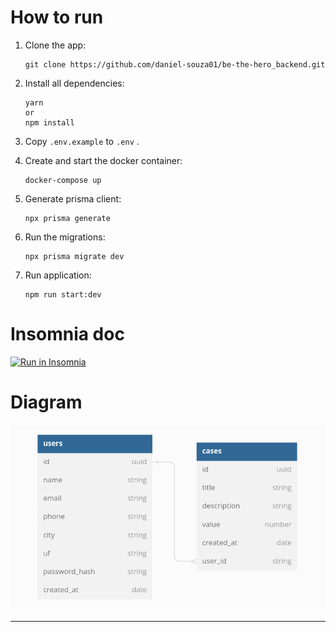 # How to run

<ol>
<li>
Clone the app:

```
git clone https://github.com/daniel-souza01/be-the-hero_backend.git
```

</li>

<li>
Install all dependencies:

```
yarn
or
npm install
```

</li>

<li>

Copy `.env.example` to `.env` .

</li>

<li>
Create and start the docker container:

```
docker-compose up
```

</li>

<li>
Generate prisma client:

```
npx prisma generate
```

</li>

<li>
Run the migrations:

```
npx prisma migrate dev
```

</li>

<li>
Run application:

```
npm run start:dev

```

</li>
</ol>

# Insomnia doc

<a href="https://insomnia.rest/run/?label=be%20the%20hero%20backend&uri=https%3A%2F%2Fraw.githubusercontent.com%2Fdaniel-souza01%2Fbe-the-hero_backend%2Fmain%2Fdocs%2FInsomnia.json" target="_blank"><img src="https://insomnia.rest/images/run.svg" alt="Run in Insomnia"></a>

# Diagram

<img src="public/diagram.png" alt="app diagram"/>

---
